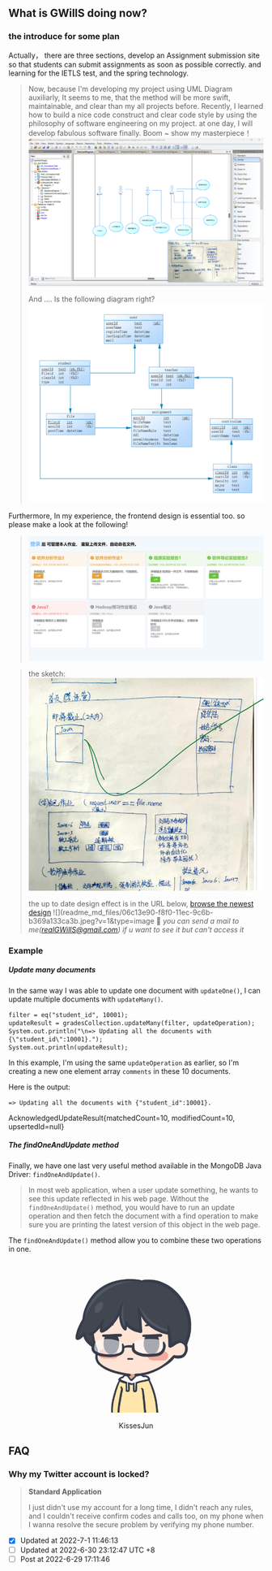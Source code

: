 ## What is GWillS doing now?

### the introduce for some plan
Actually， there are three sections, develop an Assignment submission site so that students can submit assignments as soon as possible correctly.
and learning for the IETLS test, and the spring technology.
 > Now, because I'm developing my project using UML Diagram auxiliarly, It seems to me, that the method will be more swift, maintainable, and clear than my all projects before.
> Recently, I learned how to build a nice code construct and clear code style by using the philosophy of software engineering on my project. 
> at one day, I will develop fabulous software finally.
Boom ~
show my masterpiece！
> ![draw a use case diagram](readme_md_files/70537820-f885-11ec-ac67-19c1ff404f65.jpeg?v=1&type=image)
> 
> And .... Is the following diagram right?![data base diagram](readme_md_files/933f70f0-f885-11ec-ac67-19c1ff404f65.jpeg?v=1&type=image)

Furthermore, In my experience, the frontend design is essential too. so please make a look at the following!
>![Index.html preview](readme_md_files/1d661190-f885-11ec-ac67-19c1ff404f65.jpeg?v=1&type=image)

>the sketch:
>![sketch](readme_md_files/0e22ae30-f887-11ec-ac67-19c1ff404f65.jpeg?v=1&type=image)
>
>  the up to date design effect is in the URL below, 
>  [browse the newest design](https://mastergo.com/file/65280321600773?page_id=:10518&source=link_share)  ![](readme_md_files/06c13e90-f8f0-11ec-9c6b-b369a133ca3b.jpeg?v=1&type=image 🤩
>  *you can send a mail to me(realGWillS@gmail.com) if u  want to see it but can't access it*

### Example
##### Update many documents

In the same way I was able to update one document with `updateOne()`, I can update multiple documents with `updateMany()`.

    filter = eq("student_id", 10001);
    updateResult = gradesCollection.updateMany(filter, updateOperation);
    System.out.println("\n=> Updating all the documents with {\"student_id\":10001}.");
    System.out.println(updateResult);


In this example, I'm using the same `updateOperation` as earlier, so I'm creating a new one element array `comments` in these 10 documents.

Here is the output:

    => Updating all the documents with {"student_id":10001}.

AcknowledgedUpdateResult{matchedCount=10, modifiedCount=10, upsertedId=null}

##### The findOneAndUpdate method

Finally, we have one last very useful method available in the MongoDB Java Driver: `findOneAndUpdate()`.

> In most web application, when a user update something, he wants to see
> this update reflected in his web page. Without the
> `findOneAndUpdate()` method, you would have to run an update operation
> and then fetch the document with a find operation to make sure you are
> printing the latest version of this object in the web page.

The `findOneAndUpdate()` method allow you to combine these two operations in one.

<div align=center>
<img src="readme_md_files/6cd843b0-f78b-11ec-8ce8-a964dda655a4.jpeg?v=1&type=image" width = "300" height = "300" alt="图片名称"/>
<p>KissesJun</p></div>

## FAQ
### Why my Twitter account is locked?
> **Standard Application**
> 
> I just didn't use my account for a long time, I didn't reach any rules, and I couldn't receive confirm codes and calls too, on my phone when I wanna resolve the secure problem by verifying my phone number.
- [x] Updated at 2022-7-1 11:46:13
 - [ ] Updated at 2022-6-30 23:12:47 UTC +8
- [ ] Post at 2022-6-29 17:11:46

